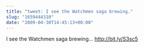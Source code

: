 ```yaml
---
title: "tweet: I see the Watchmen saga brewing."
slug: "1659444310"
date: "2009-04-30T14:45:13+00:00"
---
```

I see the Watchmen saga brewing... http://bit.ly/S3sc5